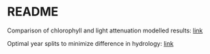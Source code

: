 # README

Comparison of chlorophyll and light attenuation modelled results: [link](https://tbep-tech.github.io/tb-box-model/reporting)

Optimal year splits to minimize difference in hydrology: [link](https://tbep-tech.github.io/tb-box-model/hydro-split)

